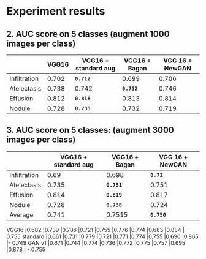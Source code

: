 

# Experiment results

<!-- ## 1. Accuracy on 5 classes
| Model | Accuracy |
|--|--|
| VGG16 | 0.452 |
| VGG16 + augment | 0.437 |
| VGG16 + BAGAN | 0.452 |
| VGG16 + NewGan v2 | 0.431 |
| VGG16 + NewGan v1 | 0.416 | -->

  
## 2. AUC score on 5 classes (augment 1000 images per class)

| | VGG16 | VGG16 + standard aug | VGG16 + Bagan | VGG 16 + NewGAN |
|--|--|--|--|--|
|Infiltration| 0.702 | **`0.712`** | 0.699 | 0.706 |
|Atelectasis| 0.738 | 0.742| **`0.752`** | 0.746 |
|Effusion| 0.812 | **`0.818`** | 0.813 |0.814 |
|Nodule| 0.728 |**`0.735`**| 0.732 |0.719 |


## 3. AUC score on 5 classes: (augment 3000 images per class)

| | VGG16 + standard aug | VGG16 + Bagan | VGG 16 + NewGAN |
|--|--|--|--|
|Infiltration| 0.69  | 0.698 | **`0.71`** |
|Atelectasis| 0.735 | **`0.751`** | 0.751 |
|Effusion| 0.814 | **`0.819`** | 0.817|
|Nodule| 0.728 | **`0.738`** | 0.724 |
|Average| 0.741 | 0.7515 | **`0.750`** |



VGG16     |0.682 |0.739 |0.786 |0.721 |0.755 |0.776 |0.774 |0.683 |0.884 | - 0.755
standard  |0.661 |0.731 |0.779 |0.721 |0.771 |0.774 |0.755 |0.690 |0.865 |- 0.749
GAN v1    |0.671 |0.744 |0.774 |0.736 |0.772 |0.775 |0.757 |0.695 |0.878 | -  0.755